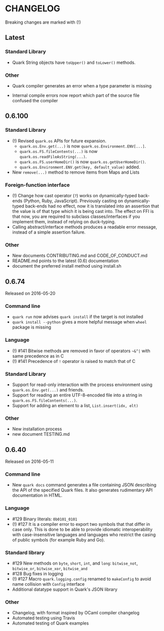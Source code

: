 CHANGELOG
=========

Breaking changes are marked with (!)

Latest
------

### Standard Library

* Quark String objects have `toUpper()` and `toLower()` methods.


### Other

* Quark compiler generates an error when a type parameter is missing

* Internal compile errors now report which part of the source file
  confused the compiler

0.6.100
-------

### Standard Library

* (!) Revised `quark.os` APIs for future expansion.
  * `quark.os.Env.get(...)` is now `quark.os.Environment.ENV[...]`.
  * `quark.os.FS.fileContents(...)` is now `quark.os.readFileAsString(...)`.
  * `quark.os.FS.userHomeDir()` is now `quark.os.getUserHomeDir()`.
  * `quark.os.Environment.ENV.get(key, default_value)` added.
* New `remove(...)` method to remove items from Maps and Lists

### Foreign-function interface

* (!) Change how cast operator (`?`) works on dynamically-typed back-ends
  (Python, Ruby, JavaScript). Previously casting on dynamically-typed back-ends
  had no effect, now it is translated into an assertion that the value is
  of that type which it is being cast into. The effect on FFI is that now,
  you are required to subclass classes/interfaces if you implement them,
  instead of relying on duck-typing.
* Calling abstract/interface methods produces a readable error message,
  instead of a simple assertion failure.

### Other

* New documents CONTRIBUTING.md and CODE_OF_CONDUCT.md
* README.md points to the latest (0.6) documentation
* document the preferred install method using install.sh

0.6.74
------

Released on 2016-05-20

### Command line

* `quark run` now advises `quark install` if the target is not installed
* `quark install --python` gives a more helpful message when `wheel`
  package is missing

### Language

* (!) #141 Bitwise methods are removed in favor of operators `~&^|` with same
  precedence as in C
* (!) #141 Precedence of `!` operator is raised to match that of C

### Standard Library

* Support for read-only interaction with the process environment using
  `quark.os.Env.get(...)` and friends.
* Support for reading an entire UTF-8-encoded file into a string in
  `quark.os.FS.fileContents(...)`.
* Support for adding an element to a list, `List.insert(idx, elt)`

### Other

* New installation process
* new document TESTING.md

0.6.40
------

Released on 2016-05-11

### Command line

* New `quark docs` command generates a file containing JSON describing the API
  of the specified Quark files. It also generates rudimentary API documentation
  in HTML.

### Language

* #129 Binary literals: `0b0101_0101`
* (!) #127 It is a compiler error to export two symbols that that differ in
  case only. This is done to be able to provide idiomatic interoperability with
  case-insensitive languages and languages who restrict the casing of public
  symbols (for example Ruby and Go).

### Standard library

* #129 New methods on `byte`, `short`, `int`, and `long`:
  `bitwise_not`, `bitwise_or`, `bitwise_xor`, `bitwise_and`
* #128 Bug fixes in logging
* (!) #127 Macro `quark.logging.config` renamed to `makeConfig` to avoid name
  collision with `Config` interface
* Additional datatype support in Quark's JSON library

### Other

* Changelog, with format inspired by OCaml compiler changelog
* Automated testing using Travis
* Automated testing of Quark examples
